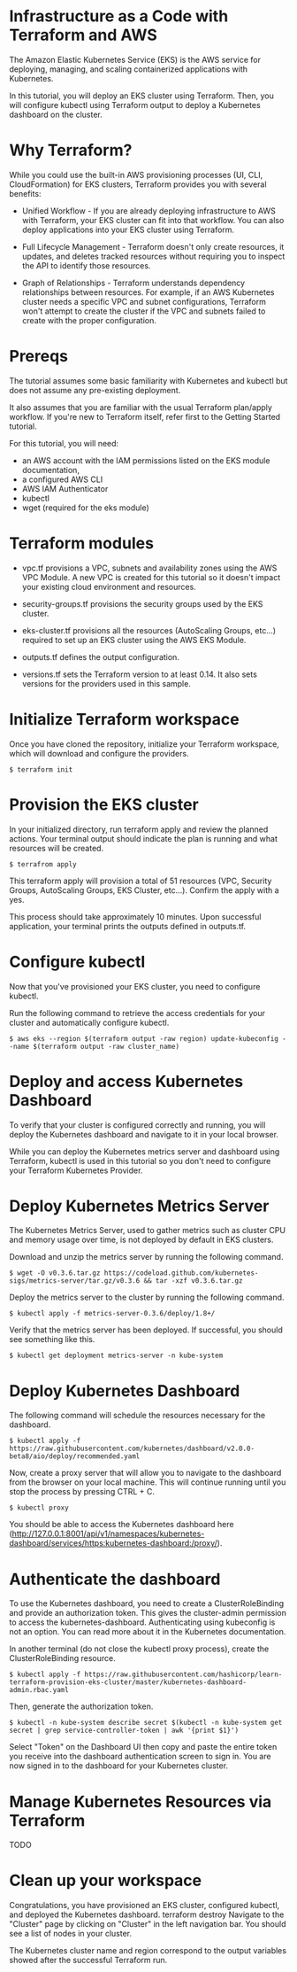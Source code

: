 # Infrastructure as a Code with Terraform and AWS

The Amazon Elastic Kubernetes Service (EKS) is the AWS service for deploying, managing, and scaling containerized applications with Kubernetes.

In this tutorial, you will deploy an EKS cluster using Terraform. Then, you will configure kubectl using Terraform output to deploy a Kubernetes dashboard on the cluster.


# Why Terraform?

While you could use the built-in AWS provisioning processes (UI, CLI, CloudFormation) for EKS clusters, Terraform provides you with several benefits:

- Unified Workflow - If you are already deploying infrastructure to AWS with Terraform, your EKS cluster can fit into that workflow. You can also deploy applications into your EKS cluster using Terraform.

- Full Lifecycle Management - Terraform doesn't only create resources, it updates, and deletes tracked resources without requiring you to inspect the API to identify those resources.

- Graph of Relationships - Terraform understands dependency relationships between resources. For example, if an AWS Kubernetes cluster needs a specific VPC and subnet configurations, Terraform won't attempt to create the cluster if the VPC and subnets failed to create with the proper configuration.


# Prereqs

The tutorial assumes some basic familiarity with Kubernetes and kubectl but does not assume any pre-existing deployment.

It also assumes that you are familiar with the usual Terraform plan/apply workflow. If you're new to Terraform itself, refer first to the Getting Started tutorial.

For this tutorial, you will need:

- an AWS account with the IAM permissions listed on the EKS module documentation,
- a configured AWS CLI
- AWS IAM Authenticator
- kubectl
- wget (required for the eks module)

# Terraform modules
- vpc.tf provisions a VPC, subnets and availability zones using the AWS VPC Module. A new VPC is created for this tutorial so it doesn't impact your existing cloud environment and resources.

- security-groups.tf provisions the security groups used by the EKS cluster.

- eks-cluster.tf provisions all the resources (AutoScaling Groups, etc...) required to set up an EKS cluster using the AWS EKS Module.

- outputs.tf defines the output configuration.

- versions.tf sets the Terraform version to at least 0.14. It also sets versions for the providers used in this sample.


# Initialize Terraform workspace

Once you have cloned the repository, initialize your Terraform workspace, which will download and configure the providers.
```
$ terraform init
```

# Provision the EKS cluster

In your initialized directory, run terraform apply and review the planned actions. Your terminal output should indicate the plan is running and what resources will be created.
```
$ terrafrom apply
```
This terraform apply will provision a total of 51 resources (VPC, Security Groups, AutoScaling Groups, EKS Cluster, etc...). Confirm the apply with a yes.

This process should take approximately 10 minutes. Upon successful application, your terminal prints the outputs defined in outputs.tf.


# Configure kubectl
Now that you've provisioned your EKS cluster, you need to configure kubectl.

Run the following command to retrieve the access credentials for your cluster and automatically configure kubectl.
```
$ aws eks --region $(terraform output -raw region) update-kubeconfig --name $(terraform output -raw cluster_name)
```

# Deploy and access Kubernetes Dashboard
To verify that your cluster is configured correctly and running, you will deploy the Kubernetes dashboard and navigate to it in your local browser.

While you can deploy the Kubernetes metrics server and dashboard using Terraform, kubectl is used in this tutorial so you don't need to configure your Terraform Kubernetes Provider.


# Deploy Kubernetes Metrics Server
The Kubernetes Metrics Server, used to gather metrics such as cluster CPU and memory usage over time, is not deployed by default in EKS clusters.

Download and unzip the metrics server by running the following command.
```
$ wget -O v0.3.6.tar.gz https://codeload.github.com/kubernetes-sigs/metrics-server/tar.gz/v0.3.6 && tar -xzf v0.3.6.tar.gz
```
Deploy the metrics server to the cluster by running the following command.
```
$ kubectl apply -f metrics-server-0.3.6/deploy/1.8+/
```

Verify that the metrics server has been deployed. If successful, you should see something like this.
```
$ kubectl get deployment metrics-server -n kube-system
```

# Deploy Kubernetes Dashboard
The following command will schedule the resources necessary for the dashboard.
```
$ kubectl apply -f https://raw.githubusercontent.com/kubernetes/dashboard/v2.0.0-beta8/aio/deploy/recommended.yaml
```
Now, create a proxy server that will allow you to navigate to the dashboard from the browser on your local machine. This will continue running until you stop the process by pressing CTRL + C.
```
$ kubectl proxy
```
You should be able to access the Kubernetes dashboard here (http://127.0.0.1:8001/api/v1/namespaces/kubernetes-dashboard/services/https:kubernetes-dashboard:/proxy/).

# Authenticate the dashboard
To use the Kubernetes dashboard, you need to create a ClusterRoleBinding and provide an authorization token. This gives the cluster-admin permission to access the kubernetes-dashboard. Authenticating using kubeconfig is not an option. You can read more about it in the Kubernetes documentation.

In another terminal (do not close the kubectl proxy process), create the ClusterRoleBinding resource.
```
$ kubectl apply -f https://raw.githubusercontent.com/hashicorp/learn-terraform-provision-eks-cluster/master/kubernetes-dashboard-admin.rbac.yaml
```
Then, generate the authorization token.
```
$ kubectl -n kube-system describe secret $(kubectl -n kube-system get secret | grep service-controller-token | awk '{print $1}')
```
Select "Token" on the Dashboard UI then copy and paste the entire token you receive into the dashboard authentication screen to sign in. You are now signed in to the dashboard for your Kubernetes cluster.


# Manage Kubernetes Resources via Terraform
TODO

# Clean up your workspace
Congratulations, you have provisioned an EKS cluster, configured kubectl, and deployed the Kubernetes dashboard.
terraform destroy
Navigate to the "Cluster" page by clicking on "Cluster" in the left navigation bar. You should see a list of nodes in your cluster.

The Kubernetes cluster name and region correspond to the output variables showed after the successful Terraform run.



